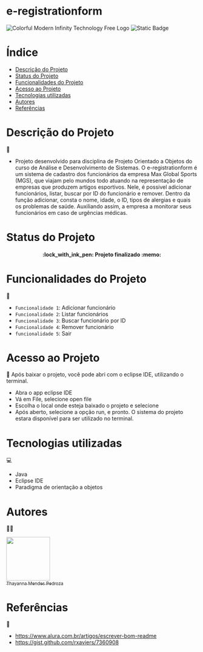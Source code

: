 # e-registrationform
![Colorful Modern Infinity Technology Free Logo](https://github.com/Thaymp/Project-1/assets/173932690/03f2275b-d971-4ca8-8762-10a0f5e540ce)
![Static Badge](https://img.shields.io/badge/https%3A%2F%2Fgithub.com%2FThaymp%2FProject-1)

# Índice 

* [Descrição do Projeto](#descrição-do-projeto)
* [Status do Projeto](#status-do-projeto)
* [Funcionalidades do Projeto](#funcionalidades-do-projeto)
* [Acesso ao Projeto](#acesso-ao-projeto)
* [Tecnologias utilizadas](#tecnologias-utilizadas)
* [Autores](#autores)
* [Referências](#referências)

# Descrição do Projeto
  📖
* Projeto desenvolvido para disciplina de Projeto Orientado a Objetos do curso de Análise e Desenvolvimento de Sistemas. O e-registrationform é um sistema de cadastro dos funcionários da empresa Max Global Sports (MGS), que viajam pelo mundos todo atuando na representação de empresas que produzem artigos esportivos. Nele, é possivel adicionar funcionários, listar, buscar por ID do funcionário e remover. Dentro da função adicionar, consta o nome, idade, o ID, tipos de alergias e quais os problemas de saúde. Auxiliando assim, a empresa a monitorar seus funcionários em caso de urgências médicas.

# Status do Projeto
<h4 align="center"> 
    :lock_with_ink_pen:  Projeto finalizado  :memo:
</h4>

# Funcionalidades do Projeto
 🔨
- `Funcionalidade 1`: Adicionar funcionário
- `Funcionalidade 2`: Listar funcionários
- `Funcionalidade 3`: Buscar funcionário por ID
- `Funcionalidade 4`: Remover funcionário
- `funcionalidade 5`: Sair

# Acesso ao Projeto
 📲
Após baixar o projeto, você pode abri com o eclipse IDE, utilizando o terminal.
* Abra o app eclipse IDE
* Vá em File, selecione open file
* Escolha o local onde esteja baixado o projeto e selecione
* Após aberto, selecione a opção run, e pronto. O sistema do projeto estara disponível para ser utilizado no terminal.

# Tecnologias utilizadas 
 💻
* Java
* Eclipse IDE
* Paradigma de orientação a objetos

# Autores
 👩‍💻
 
[<img loading="lazy" src="https://avatars.githubusercontent.com/u/173932690?v=4" width=115><br><sub>Thayanna Mendes Pedroza</sub>](https://github.com/Thaymp) 

# Referências
 📑
* https://www.alura.com.br/artigos/escrever-bom-readme
* https://gist.github.com/rxaviers/7360908
